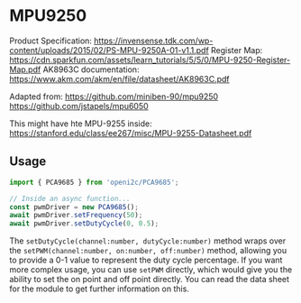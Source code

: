 # MPU9250

Product Specification: https://invensense.tdk.com/wp-content/uploads/2015/02/PS-MPU-9250A-01-v1.1.pdf
Register Map: https://cdn.sparkfun.com/assets/learn_tutorials/5/5/0/MPU-9250-Register-Map.pdf
AK8963C documentation: https://www.akm.com/akm/en/file/datasheet/AK8963C.pdf

Adapted from:
https://github.com/miniben-90/mpu9250
https://github.com/jstapels/mpu6050

This might have hte MPU-9255 inside:
https://stanford.edu/class/ee267/misc/MPU-9255-Datasheet.pdf

## Usage

```ts
import { PCA9685 } from 'openi2c/PCA9685';

// Inside an async function...
const pwmDriver = new PCA9685();
await pwmDriver.setFrequency(50);
await pwmDriver.setDutyCycle(0, 0.5);
```

The `setDutyCycle(channel:number, dutyCycle:number)` method wraps over the `setPWM(channel:number, on:number, off:number)` method, allowing you to provide a 0-1 value to represent the duty cycle percentage. If you want more complex usage, you can use `setPWM` directly, which would give you the ability to set the on point and off point directly. You can read the data sheet for the module to get further information on this.

